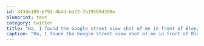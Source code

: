 ```yaml
---
id: 343de189-e792-4bdd-bd72-7b19560d308e
blueprint: text
category: twitter
title: "Ha, I found the Google street view shot of me in front of Blenz too.  I'm such a dork.  http://bit.ly/cBzST8"
caption: "Ha, I found the Google street view shot of me in front of Blenz too.  I'm such a dork.  http://bit.ly/cBzST8"
---
```

